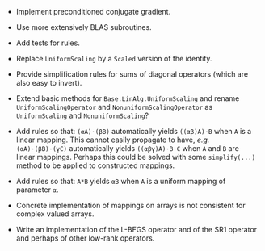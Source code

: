 * Implement preconditioned conjugate gradient.

* Use more extensively BLAS subroutines.

* Add tests for rules.

* Replace `UniformScaling` by a `Scaled` version of the identity.

* Provide simplification rules for sums of diagonal operators (which are also
  easy to invert).

* Extend basic methods for `Base.LinAlg.UniformScaling` and rename
  `UniformScalingOperator` and `NonuniformScalingOperator` as `UniformScaling`
  and `NonuniformScaling`?

* Add rules so that: `(αA)⋅(βB)` automatically yields `((αβ)A)⋅B` when `A` is a
  linear mapping.  This cannot easily propagate to have, *e.g.*
  `(αA)⋅(βB)⋅(γC)` automatically yields `((αβγ)A)⋅B⋅C` when `A` and `B` are
  linear mappings.  Perhaps this could be solved with some `simplify(...)`
  method to be applied to constructed mappings.

* Add rules so that: `A*B` yields `αB` when `A` is a uniform mapping of
  parameter `α`.

* Concrete implementation of mappings on arrays is not consistent for
  complex valued arrays.

* Write an implementation of the L-BFGS operator and of the SR1 operator and
  perhaps of other low-rank operators.
